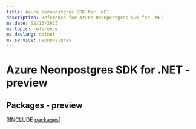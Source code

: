 ```yaml
---
title: Azure Neonpostgres SDK for .NET
description: Reference for Azure Neonpostgres SDK for .NET
ms.date: 02/13/2025
ms.topic: reference
ms.devlang: dotnet
ms.service: neonpostgres
---
```

# Azure Neonpostgres SDK for .NET - preview
## Packages - preview
[!INCLUDE [packages](neonpostgres-index.md)]